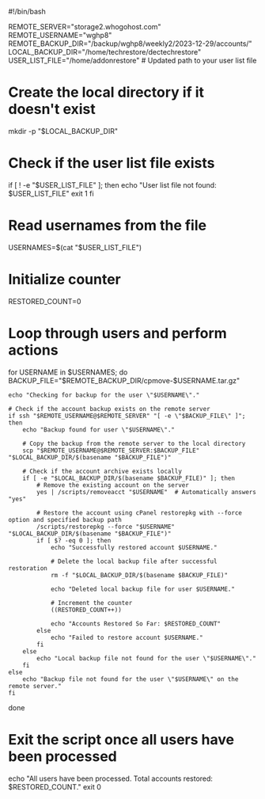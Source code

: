 #!/bin/bash

REMOTE_SERVER="storage2.whogohost.com"
REMOTE_USERNAME="wghp8"
REMOTE_BACKUP_DIR="/backup/wghp8/weekly2/2023-12-29/accounts/"
LOCAL_BACKUP_DIR="/home/techrestore/dectechrestore"
USER_LIST_FILE="/home/addonrestore"  # Updated path to your user list file

# Create the local directory if it doesn't exist
mkdir -p "$LOCAL_BACKUP_DIR"

# Check if the user list file exists
if [ ! -e "$USER_LIST_FILE" ]; then
    echo "User list file not found: $USER_LIST_FILE"
    exit 1
fi

# Read usernames from the file
USERNAMES=$(cat "$USER_LIST_FILE")

# Initialize counter
RESTORED_COUNT=0

# Loop through users and perform actions
for USERNAME in $USERNAMES; do
    BACKUP_FILE="$REMOTE_BACKUP_DIR/cpmove-$USERNAME.tar.gz"

    echo "Checking for backup for the user \"$USERNAME\"."

    # Check if the account backup exists on the remote server
    if ssh "$REMOTE_USERNAME@$REMOTE_SERVER" "[ -e \"$BACKUP_FILE\" ]"; then
        echo "Backup found for user \"$USERNAME\"."

        # Copy the backup from the remote server to the local directory
        scp "$REMOTE_USERNAME@$REMOTE_SERVER:$BACKUP_FILE" "$LOCAL_BACKUP_DIR/$(basename "$BACKUP_FILE")"

        # Check if the account archive exists locally
        if [ -e "$LOCAL_BACKUP_DIR/$(basename $BACKUP_FILE)" ]; then
            # Remove the existing account on the server
            yes | /scripts/removeacct "$USERNAME"  # Automatically answers "yes"

            # Restore the account using cPanel restorepkg with --force option and specified backup path
            /scripts/restorepkg --force "$USERNAME" "$LOCAL_BACKUP_DIR/$(basename "$BACKUP_FILE")"
            if [ $? -eq 0 ]; then
                echo "Successfully restored account $USERNAME."

                # Delete the local backup file after successful restoration
                rm -f "$LOCAL_BACKUP_DIR/$(basename $BACKUP_FILE)"

                echo "Deleted local backup file for user $USERNAME."

                # Increment the counter
                ((RESTORED_COUNT++))
                
                echo "Accounts Restored So Far: $RESTORED_COUNT"
            else
                echo "Failed to restore account $USERNAME."
            fi
        else
            echo "Local backup file not found for the user \"$USERNAME\"."
        fi
    else
        echo "Backup file not found for the user \"$USERNAME\" on the remote server."
    fi
done

# Exit the script once all users have been processed
echo "All users have been processed. Total accounts restored: $RESTORED_COUNT."
exit 0
